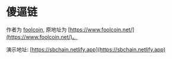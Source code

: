 # 傻逼链

作者为 [foolcoin](https://weibo.com/u/6450970266), 原地址为 [https://www.foolcoin.net/](https://www.foolcoin.net/)。

演示地址: [https://sbchain.netlify.app](https://sbchain.netlify.app)